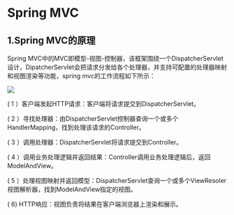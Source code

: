 # Spring MVC

## 1.Spring MVC的原理

Spring MVC中的MVC即模型-视图-控制器，该框架围绕一个DispatcherServlet设计，DipatcherServlet会把请求分发给各个处理器，并支持可配置的处理器映射和视图渲染等功能，spring mvc的工作流程如下所示：

![](D:\workspace\Java-Interview-Offer\images\springmvc001.png)

( 1 ）客户端发起HTTP请求：客户端将请求提交到DispatcherServlet。

( 2 ）寻找处理器：由DispatcherServlet控制器查询一个或多个HandlerMapping，找到处理该请求的Controller。

( 3 ）调用处理器：DispatcherServlet将请求提交到Controller。

( 4 ）调用业务处理逻辑并返回结果：Controller调用业务处理逻辑后，返回ModelAndView。

( 5 ）处理视图映射并返回模型：DispatcherServlet查询一个或多个ViewResoler视图解析器，找到ModelAndView指定的视图。

( 6) HTTP响应：视图负责将结果在客户端浏览器上渲染和展示。

